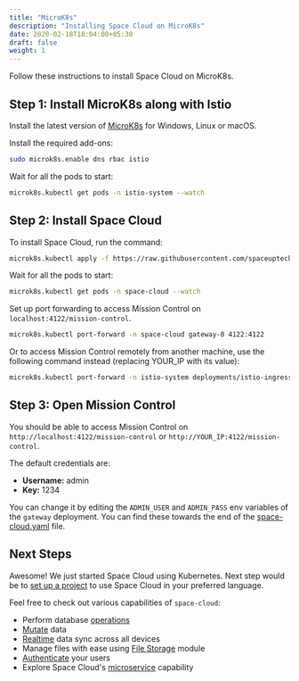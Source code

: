 ```yaml
---
title: "MicroK8s"
description: "Installing Space Cloud on MicroK8s"
date: 2020-02-18T18:04:00+05:30
draft: false
weight: 1
---
```


Follow these instructions to install Space Cloud on MicroK8s.

## Step 1: Install MicroK8s along with Istio

Install the latest version of [MicroK8s](https://microk8s.io/) for Windows, Linux or macOS.

Install the required add-ons:
```bash
sudo microk8s.enable dns rbac istio
```

Wait for all the pods to start:

```bash
microk8s.kubectl get pods -n istio-system --watch
```

## Step 2: Install Space Cloud

To install Space Cloud, run the command:

```bash
microk8s.kubectl apply -f https://raw.githubusercontent.com/spaceuptech/space-cloud/master/install-manifests/kubernetes/local/space-cloud.yaml
```

Wait for all the pods to start:

```bash
microk8s.kubectl get pods -n space-cloud --watch
```

Set up port forwarding to access Mission Control on `localhost:4122/mission-control`.

```bash
microk8s.kubectl port-forward -n space-cloud gateway-0 4122:4122
```

Or to access Mission Control remotely from another machine, use the following command instead (replacing YOUR_IP with its value):

```bash
microk8s.kubectl port-forward -n istio-system deployments/istio-ingressgateway 4122:8080
```

## Step 3: Open Mission Control

You should be able to access Mission Control on `http://localhost:4122/mission-control` or `http://YOUR_IP:4122/mission-control`.

The default credentials are:
- **Username:** admin
- **Key:** 1234

You can change it by editing the `ADMIN_USER` and `ADMIN_PASS` env variables of the `gateway` deployment. You can find these towards the end of the [space-cloud.yaml](https://raw.githubusercontent.com/spaceuptech/space-cloud/master/install-manifests/kubernetes/local/space-cloud.yaml) file.  

## Next Steps

Awesome! We just started Space Cloud using Kubernetes. Next step would be to [set up a project](/introduction/setting-up-project/) to use Space Cloud in your preferred language.

Feel free to check out various capabilities of `space-cloud`:

- Perform database [operations](/storage/database/queries)
- [Mutate](/storage/database/mutations) data
- [Realtime](/storage/database/subscriptions) data sync across all devices
- Manage files with ease using [File Storage](/storage/filestore) module
- [Authenticate](/user-management) your users
- Explore Space Cloud's [microservice](/microservices) capability
